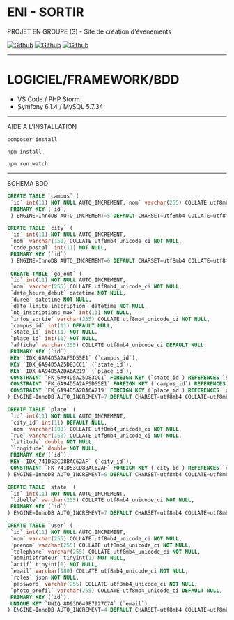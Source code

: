 # ENI - SORTIR
PROJET EN GROUPE (3) - Site de création d'évenements
<p><a href="https://github.com/romainhelard" target="_blank"><img alt="Github" src="https://img.shields.io/badge/GitHub-%2312100E.svg?&style=for-the-badge&logo=Github&logoColor=white" /></a>
 <a href="https://github.com/DadaBzh" target="_blank"><img alt="Github" src="https://img.shields.io/badge/GitHub-%2312100E.svg?&style=for-the-badge&logo=Github&logoColor=white" /></a>
 <a href="https://github.com/CocoA1SportbackSline" target="_blank"><img alt="Github" src="https://img.shields.io/badge/GitHub-%2312100E.svg?&style=for-the-badge&logo=Github&logoColor=white" /></a></p>

______________
# LOGICIEL/FRAMEWORK/BDD 
- VS Code / PHP Storm
- Symfony 6.1.4 / MySQL 5.7.34

______________
AIDE A L'INSTALLATION

```terminal
composer install
```
```terminal
npm install
```
```terminal
npm run watch
```
______________
SCHEMA BDD

```sql
CREATE TABLE `campus` (
 `id` int(11) NOT NULL AUTO_INCREMENT,`nom` varchar(255) COLLATE utf8mb4_unicode_ci NOT NULL,
 PRIMARY KEY (`id`)
 ) ENGINE=InnoDB AUTO_INCREMENT=5 DEFAULT CHARSET=utf8mb4 COLLATE=utf8mb4_unicode_ci

CREATE TABLE `city` (
 `id` int(11) NOT NULL AUTO_INCREMENT,
 `nom` varchar(150) COLLATE utf8mb4_unicode_ci NOT NULL,
 `code_postal` int(11) NOT NULL,
 PRIMARY KEY (`id`)
 ) ENGINE=InnoDB AUTO_INCREMENT=6 DEFAULT CHARSET=utf8mb4 COLLATE=utf8mb4_unicode_ci
 
 CREATE TABLE `go_out` (
 `id` int(11) NOT NULL AUTO_INCREMENT,
 `nom` varchar(255) COLLATE utf8mb4_unicode_ci NOT NULL,
 `date_heure_debut` datetime NOT NULL,
 `duree` datetime NOT NULL,
 `date_limite_inscription` datetime NOT NULL,
 `nb_inscriptions_max` int(11) NOT NULL,
 `infos_sortie` varchar(255) COLLATE utf8mb4_unicode_ci NOT NULL,
 `campus_id` int(11) DEFAULT NULL,
 `state_id` int(11) NOT NULL,
 `place_id` int(11) NOT NULL,
 `affiche` varchar(255) COLLATE utf8mb4_unicode_ci DEFAULT NULL,
 PRIMARY KEY (`id`),
 KEY `IDX_6A94D5A2AF5D55E1` (`campus_id`),
 KEY `IDX_6A94D5A25D83CC1` (`state_id`),
 KEY `IDX_6A94D5A2DA6A219` (`place_id`),
 CONSTRAINT `FK_6A94D5A25D83CC1` FOREIGN KEY (`state_id`) REFERENCES `state` (`id`),
 CONSTRAINT `FK_6A94D5A2AF5D55E1` FOREIGN KEY (`campus_id`) REFERENCES `campus` (`id`),
 CONSTRAINT `FK_6A94D5A2DA6A219` FOREIGN KEY (`place_id`) REFERENCES `place` (`id`)
) ENGINE=InnoDB AUTO_INCREMENT=7 DEFAULT CHARSET=utf8mb4 COLLATE=utf8mb4_unicode_ci

CREATE TABLE `place` (
 `id` int(11) NOT NULL AUTO_INCREMENT,
 `city_id` int(11) DEFAULT NULL,
 `nom` varchar(100) COLLATE utf8mb4_unicode_ci NOT NULL,
 `rue` varchar(150) COLLATE utf8mb4_unicode_ci NOT NULL,
 `latitude` double NOT NULL,
 `longitude` double NOT NULL,
 PRIMARY KEY (`id`),
 KEY `IDX_741D53CD8BAC62AF` (`city_id`),
 CONSTRAINT `FK_741D53CD8BAC62AF` FOREIGN KEY (`city_id`) REFERENCES `city` (`id`)
) ENGINE=InnoDB AUTO_INCREMENT=6 DEFAULT CHARSET=utf8mb4 COLLATE=utf8mb4_unicode_ci

CREATE TABLE `state` (
 `id` int(11) NOT NULL AUTO_INCREMENT,
 `libelle` varchar(255) COLLATE utf8mb4_unicode_ci NOT NULL,
 PRIMARY KEY (`id`)
) ENGINE=InnoDB AUTO_INCREMENT=7 DEFAULT CHARSET=utf8mb4 COLLATE=utf8mb4_unicode_ci

CREATE TABLE `user` (
 `id` int(11) NOT NULL AUTO_INCREMENT,
 `nom` varchar(255) COLLATE utf8mb4_unicode_ci NOT NULL,
 `prenom` varchar(255) COLLATE utf8mb4_unicode_ci NOT NULL,
 `telephone` varchar(255) COLLATE utf8mb4_unicode_ci NOT NULL,
 `administrateur` tinyint(1) NOT NULL,
 `actif` tinyint(1) NOT NULL,
 `email` varchar(180) COLLATE utf8mb4_unicode_ci NOT NULL,
 `roles` json NOT NULL,
 `password` varchar(255) COLLATE utf8mb4_unicode_ci NOT NULL,
 `photo_profil` varchar(255) COLLATE utf8mb4_unicode_ci DEFAULT NULL,
 PRIMARY KEY (`id`),
 UNIQUE KEY `UNIQ_8D93D649E7927C74` (`email`)
) ENGINE=InnoDB AUTO_INCREMENT=4 DEFAULT CHARSET=utf8mb4 COLLATE=utf8mb4_unicode_ci

```

